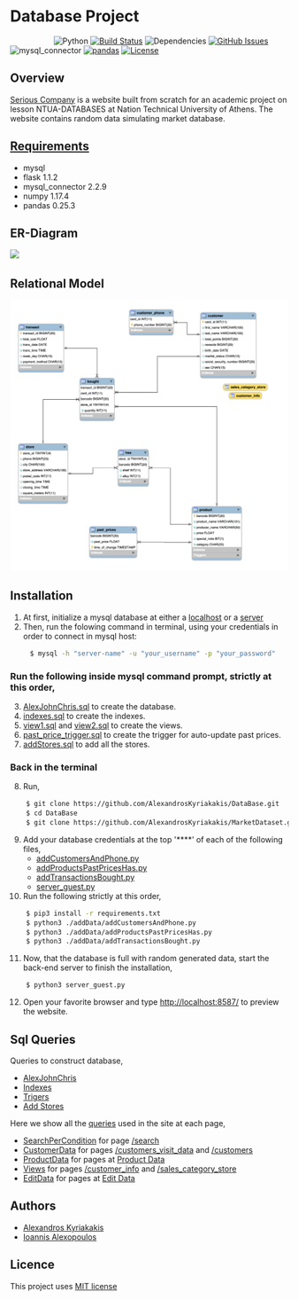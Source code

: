 # Database Project

&nbsp;&nbsp;&nbsp;&nbsp;&nbsp;&nbsp;&nbsp;&nbsp;&nbsp;&nbsp;&nbsp;&nbsp;&nbsp;&nbsp;&nbsp;&nbsp;&nbsp;&nbsp;&nbsp;
![Python](https://img.shields.io/badge/python-v3.6+-blue.svg)
[![Build Status](https://img.shields.io/badge/mysql-v8.0.19+-red.svg)](https://img.shields.io/badge/mysql_connector-v2.2.9-blue.svg)
![Dependencies](https://img.shields.io/badge/flask-v1.1.2-blue)
[![GitHub Issues](https://img.shields.io/badge/numpy-v1.17.4-green.svg)](https://img.shields.io/badge/pandas-v0.25.3-yellow.svg)
![mysql_connector](https://img.shields.io/badge/mysql_connector-v2.2.9-blue.svg)
[![pandas](https://img.shields.io/badge/pandas-v0.25.3-yellow.svg)](https://opensource.org/licenses/MIT)
[![License](https://img.shields.io/badge/license-MIT-blue.svg)](https://opensource.org/licenses/MIT)

## Overview

[Serious Company](https://damp-thicket-93938.herokuapp.com/) is a website built from scratch for an academic project on lesson NTUA-DATABASES at Nation Technical University of Athens. The website contains random data simulating market database.

## [Requirements](https://github.com/AlexandrosKyriakakis/DataBase/blob/master/requirements.txt)

- mysql
- flask 1.1.2
- mysql_connector 2.2.9
- numpy 1.17.4
- pandas 0.25.3

## ER-Diagram

![](https://github.com/AlexandrosKyriakakis/DataBase/blob/master/img/er-diagram.png?raw=true)

## Relational Model

![](https://github.com/AlexandrosKyriakakis/DataBase/blob/master/img/relationalModel.png?raw=true)

## Installation

1. At first, initialize a mysql database at either a [localhost](https://dev.mysql.com/doc/mysql-getting-started/en/) or a [server](https://aws.amazon.com/rds/)
2. Then, run the folowing command in terminal, using your credentials in order to connect in mysql host:

```bash
	 $ mysql -h "server-name" -u "your_username" -p "your_password"
```

### Run the following inside mysql command prompt, strictly at this order,

3. [AlexJohnChris.sql](https://github.com/AlexandrosKyriakakis/DataBase/blob/master/sql/AlexJohnChris.sql) to create the database.
4. [indexes.sql](https://github.com/AlexandrosKyriakakis/DataBase/blob/master/sql/Indexes/indexes.sql) to create the indexes.
5. [view1.sql](https://github.com/AlexandrosKyriakakis/DataBase/blob/master/sql/views/view1.sql) and [view2.sql](https://github.com/AlexandrosKyriakakis/DataBase/blob/master/sql/views/view2.sql) to create the views.
6. [past_price_trigger.sql](https://github.com/AlexandrosKyriakakis/DataBase/blob/master/sql/trigers/past_price_trigger.sql) to create the trigger for auto-update past prices.
7. [addStores.sql](https://github.com/AlexandrosKyriakakis/DataBase/blob/master/sql/addStores/addStores.sql) to add all the stores.

### Back in the terminal

8. Run,

```bash
	$ git clone https://github.com/AlexandrosKyriakakis/DataBase.git
	$ cd DataBase
	$ git clone https://github.com/AlexandrosKyriakakis/MarketDataset.git
```

9. Add your database credentials at the top '\*\*\*\*' of each of the following files,
   - [addCustomersAndPhone.py](https://github.com/AlexandrosKyriakakis/DataBase/blob/master/addData/addCustomersAndPhone.py)
   - [addProductsPastPricesHas.py](https://github.com/AlexandrosKyriakakis/DataBase/blob/master/addData/addProductsPastPricesHas.py)
   - [addTransactionsBought.py](https://github.com/AlexandrosKyriakakis/DataBase/blob/master/addData/addTransactionsBought.py)
   - [server_guest.py](https://github.com/AlexandrosKyriakakis/DataBase/blob/master/server_guest.py)
10. Run the following strictly at this order,

```bash
	$ pip3 install -r requirements.txt
	$ python3 ./addData/addCustomersAndPhone.py
	$ python3 ./addData/addProductsPastPricesHas.py
	$ python3 ./addData/addTransactionsBought.py
```

11. Now, that the database is full with random generated data, start the back-end server to finish the installation,

```bash
	$ python3 server_guest.py
```

12. Open your favorite browser and type <http://localhost:8587/> to preview the website.

## Sql Queries

Queries to construct database,

- [AlexJohnChris](https://github.com/AlexandrosKyriakakis/DataBase/tree/master/sql)
- [Indexes](https://github.com/AlexandrosKyriakakis/DataBase/tree/master/sql/Indexes)
- [Trigers](https://github.com/AlexandrosKyriakakis/DataBase/tree/master/sql/trigers)
- [Add Stores](https://github.com/AlexandrosKyriakakis/DataBase/tree/master/sql/addStores)

Here we show all the [queries](https://github.com/AlexandrosKyriakakis/DataBase/tree/master/sql) used in the site at each page,

- [SearchPerCondition](https://github.com/AlexandrosKyriakakis/DataBase/tree/master/sql/SearchPerCondition) for page [/search](https://damp-thicket-93938.herokuapp.com/search)
- [CustomerData](https://github.com/AlexandrosKyriakakis/DataBase/tree/master/sql/CustomerData) for pages [/customers_visit_data](https://damp-thicket-93938.herokuapp.com/customers_visit_data) and [/customers](https://damp-thicket-93938.herokuapp.com/customers)
- [ProductData](https://github.com/AlexandrosKyriakakis/DataBase/tree/master/sql/ProductData) for pages at [Product Data](https://damp-thicket-93938.herokuapp.com)
- [Views](https://github.com/AlexandrosKyriakakis/DataBase/tree/master/sql/views) for pages [/customer_info](https://damp-thicket-93938.herokuapp.com/customer_info) and [/sales_category_store](https://damp-thicket-93938.herokuapp.com/sales_category_store)
- [EditData](https://github.com/AlexandrosKyriakakis/DataBase/tree/master/sql/EditData) for pages at [Edit Data](https://damp-thicket-93938.herokuapp.com)

## Authors

- [Alexandros Kyriakakis](https://github.com/AlexandrosKyriakakis)
- [Ioannis Alexopoulos](https://github.com/galexo)

## Licence

This project uses [MIT license](https://github.com/AlexandrosKyriakakis/DataBase/blob/master/LICENCE)
